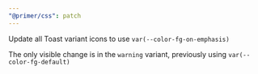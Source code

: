 ```yaml
---
"@primer/css": patch
---
```


Update all Toast variant icons to use `var(--color-fg-on-emphasis)`

The only visible change is in the `warning` variant, previously using `var(--color-fg-default)` 
